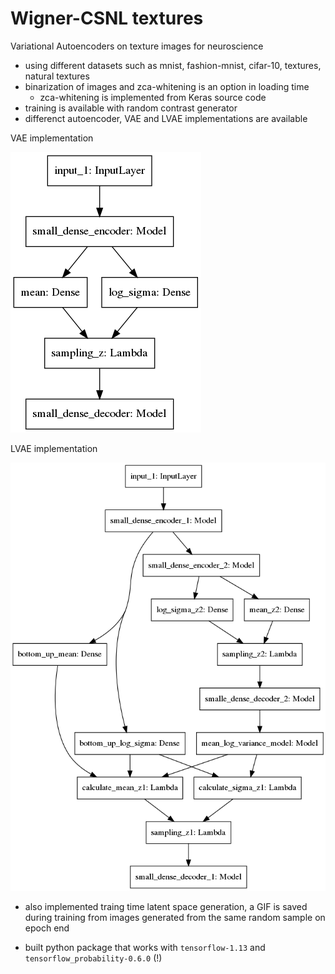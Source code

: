# Wigner-CSNL textures

Variational Autoencoders on texture images for neuroscience

* using different datasets such as mnist, fashion-mnist, cifar-10, textures, natural textures
* binarization of images and zca-whitening is an option in loading time
    * zca-whitening is implemented from Keras source code
* training is available with random contrast generator
* differenct autoencoder, VAE and LVAE implementations are available

VAE implementation

![vae-visualization](./vae_keras.png)

LVAE implementation

![lvae-visualization](./lvae_keras.png)

* also implemented traing time latent space generation, a GIF is saved during training from images generated from the same random sample on epoch end

* built python package that works with `tensorflow-1.13` and `tensorflow_probability-0.6.0` (!)